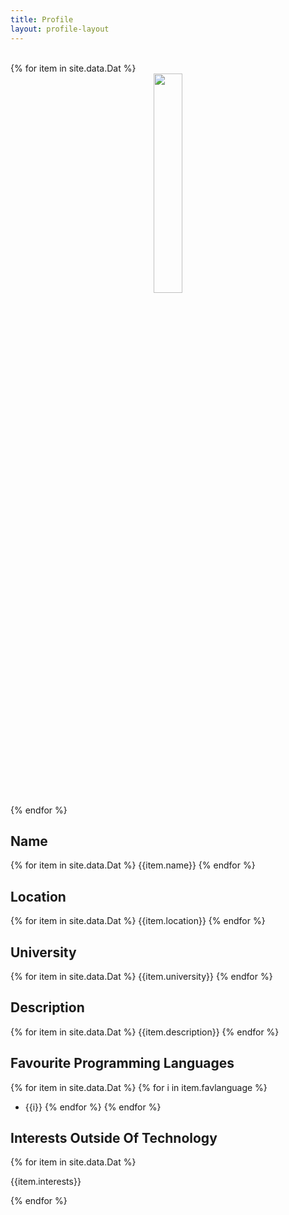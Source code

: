 ```yaml
---
title: Profile
layout: profile-layout
---
```



<br>
{% for item in site.data.Dat %}
<div align="center">
<img src="../assets/img/{{ item.img }}" class="pod-img" width="30%"/>
</div>
{% endfor %}

## Name
{% for item in site.data.Dat %}
{{item.name}}
{% endfor %}

## Location

{% for item in site.data.Dat %}
{{item.location}}
{% endfor %}



## University

{% for item in site.data.Dat %}
{{item.university}}
{% endfor %}


## Description

{% for item in site.data.Dat %}
{{item.description}}
{% endfor %}


## Favourite Programming Languages

{% for item in site.data.Dat %}
{% for i in item.favlanguage %}
- {{i}}
{% endfor %}
{% endfor %}


## Interests Outside Of Technology

{% for item in site.data.Dat %}

{{item.interests}}

{% endfor %}